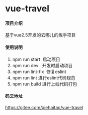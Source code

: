 # vue-travel

#### 项目介绍
基于vue2.5开发的去哪儿的练手项目


#### 使用说明

1. npm run start  启动项目
2. npm run dev   开发时启动项目
3. npm run lint-fix  修复eslint
4. npm run lint 进行eslint代码规范
5. npm run build 进行上线代码打包



#### 码云地址
https://gitee.com/xiehaitao/vue-travel

